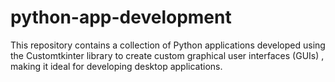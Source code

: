 # python-app-development
This repository contains a collection of Python applications developed using the Customtkinter library to create custom graphical user interfaces (GUIs) , making it ideal for developing desktop applications.

